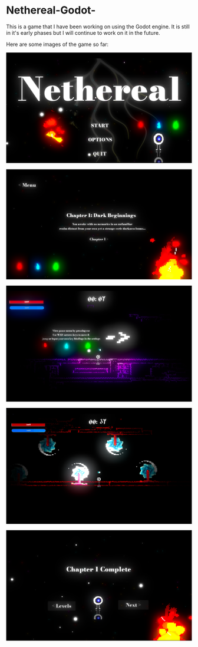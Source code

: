 # Nethereal-Godot-

This is a game that I have been working on using the Godot engine. It is still in it's early phases but I will continue to work on it in the future.

Here are some images of the game so far:

![images1](assets/images/images1.png)

![images1](assets/images/images2.png)

![images1](assets/images/images3.png)

![images1](assets/images/images4.png)

![images1](assets/images/images5.png)
